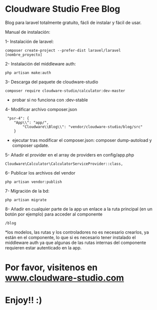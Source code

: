 # Cloudware Studio Free Blog

Blog para laravel totalmente gratuito, fácli de instalar y fácil de usar.

Manual de instalación:

1- Instalación de laravel:

	composer create-project --prefer-dist laravel/laravel [nombre_proyecto]

2- Instalación del middleware auth:

	php artisan make:auth

3- Descarga del paquete de cloudware-studio

	composer require cloudware-studio/calculator:dev-master 
	
* probar si no funciona con :dev-stable

4- Modificar archivo composer.json

	 "psr-4": {
		"App\\": "app/",
	    	"Cloudware\\Blog\\": "vendor/cloudware-studio/blog/src"
		}

* ejecutar tras modificar el composer.json: composer dump-autoload y composer update.

5- Añadir el provider en el array de providers en config/app.php

	Cloudware\Calculator\CalculatorServiceProvider::class,

6- Publicar los archivos del vendor

	php artisan vendor:publish

7-  Migración de la bd:

	php artisan migrate

8- Añadir en cualquier parte de la app un enlace a la ruta principal (en un botón por ejemplo) para acceder al componente

	/blog

*los modelos, las rutas y los controladores no es necesario crearlos, ya están en el componente, lo que si es necesario tener instalado el middleware auth ya que algunas de las rutas internas del componente requieren estar autenticado en la app.

# Por favor, visitenos en www.cloudware-studio.com
# Enjoy!! :)
